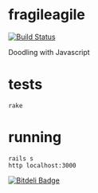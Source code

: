 # fragileagile

[![Build Status](https://travis-ci.org/ihassin/fragileagile.svg?branch=master)](https://travis-ci.org/ihassin/fragileagile)

Doodling with Javascript

# tests

```
rake
```

# running

```
rails s
http localhost:3000
```

[![Bitdeli Badge](https://d2weczhvl823v0.cloudfront.net/ihassin/fragileagile/trend.png)](https://bitdeli.com/free "Bitdeli Badge")
